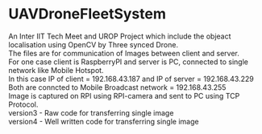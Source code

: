 # UAVDroneFleetSystem
An Inter IIT Tech Meet and UROP Project which include the objeact localisation using OpenCV by Three synced Drone.\
The files are for communication of Images between client and server.\
For one case client is RaspberryPI and server is PC, connected to single network like Mobile Hotspot.\
In this case IP of client = 192.168.43.187 and IP of server = 192.168.43.229 \
Both are conncted to Mobile Broadcast network = 192.168.43.255\
Image is captured on RPI using RPI-camera and sent to PC using TCP Protocol.\
version3 - Raw code for transferring single image \
version4 - Well written code for transferring single image 
